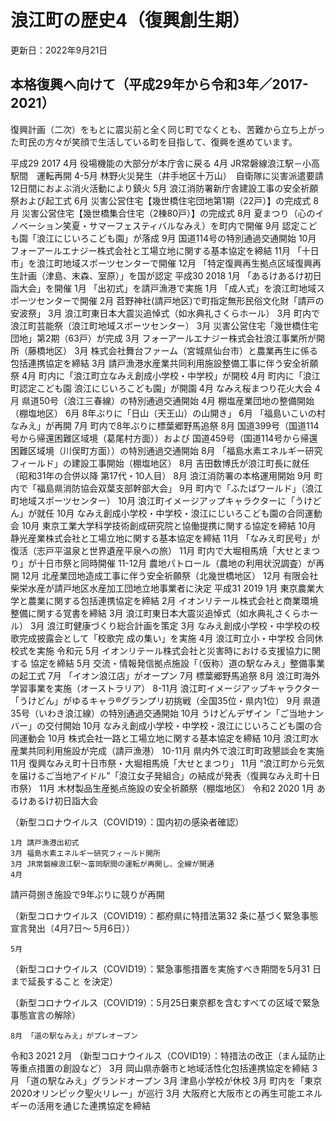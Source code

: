 # 浪江町の歴史4（復興創生期）

更新日：2022年9月21日

## 本格復興へ向けて（平成29年から令和3年／2017-2021）

復興計画（二次）をもとに震災前と全く同じ町でなくとも、苦難から立ち上がった町民の方々が笑顔で生活している町を目指して、復興を進めています。

平成29 2017 4月 役場機能の大部分が本庁舎に戻る
    4月 JR常磐線浪江駅－小高駅間　運転再開
    4-5月 林野火災発生（井手地区十万山）　自衛隊に災害派遣要請　12日間におよぶ消火活動により鎮火
    5月 浪江消防署新庁舎建設工事の安全祈願祭および起工式
    6月 災害公営住宅【幾世橋住宅団地第1期（22戸）】の完成式
    8月 災害公営住宅【幾世橋集合住宅（2棟80戸）】の完成式
    8月 夏まつり（心のイノベーション笑夏・サマーフェスティバルなみえ）を町内で開催
    9月 認定こども園「浪江にじいろこども園」が落成
    9月 国道114号の特別通過交通開始
    10月 フォーアールエナジー株式会社と工場立地に関する基本協定を締結
    11月 「十日市」を浪江町地域スポーツセンターで開催
    12月 「特定復興再生拠点区域復興再生計画（津島、末森、室原）」を国が認定
平成30 2018 1月 「あるけあるけ初日詣大会」を開催
    1月 「出初式」を請戸漁港で実施
    1月 「成人式」を浪江町地域スポーツセンターで開催
    2月 苕野神社(請戸地区)で町指定無形民俗文化財「請戸の安波祭」
    3月 浪江町東日本大震災追悼式（如水典礼さくらホール）
    3月 町内で浪江町芸能祭（浪江町地域スポーツセンター）
    3月 災害公営住宅「幾世橋住宅団地」第2期（63戸）が完成
    3月 フォーアールエナジー株式会社浪江事業所が開所（藤橋地区）
    3月 株式会社舞台ファーム（宮城県仙台市）と農業再生に係る包括連携協定を締結
    3月 請戸漁港水産業共同利用施設整備工事に伴う安全祈願祭
    4月 町内に「浪江町立なみえ創成小学校・中学校」が開校
    4月 町内に「浪江町認定こども園 浪江にじいろこども園」が開園
    4月 なみえ桜まつり花火大会
    4月 県道50号（浪江三春線）の特別通過交通開始
    4月 棚塩産業団地の整備開始（棚塩地区）
    6月 8年ぶりに「日山（天王山）の山開き」
    6月 「福島いこいの村なみえ」が再開
    7月 町内で8年ぶりに標葉郷野馬追祭
    8月 国道399号（国道114号から帰還困難区域境（葛尾村方面））および
国道459号（国道114号から帰還困難区域境（川俣町方面））の特別通過交通開始
    8月 「福島水素エネルギー研究フィールド」の建設工事開始（棚塩地区）
    8月 吉田数博氏が浪江町長に就任（昭和31年の合併以降 第17代・10人目）
    8月 浪江消防署の本格運用開始
    9月 町内で「福島県消防協会双葉支部幹部大会」
    9月 町内で「ふたばワールド」（浪江町地域スポーツセンター）
    10月 浪江町イメージアップキャラクターに「うけどん」が就任
    10月 なみえ創成小学校・中学校・浪江にじいろこども園の合同運動会
    10月 東京工業大学科学技術創成研究院と協働提携に関する協定を締結
    10月 静光産業株式会社と工場立地に関する基本協定を締結
    11月 「なみえ町民号」が復活（志戸平温泉と世界遺産平泉への旅）
    11月 町内で大堀相馬焼「大せとまつり」が十日市祭と同時開催
    11-12月 農地パトロール（農地の利用状況調査）が再開
    12月 北産業団地造成工事に伴う安全祈願祭（北幾世橋地区）
    12月 有限会社柴栄水産が請戸地区水産加工団地立地事業者に決定
平成31 2019 1月 東京農業大学と農業に関する包括連携協定を締結
    2月 イオンリテール株式会社と商業環境整備に関する覚書を締結
    3月 浪江町東日本大震災追悼式（如水典礼さくらホール）
    3月 浪江町健康づくり総合計画を策定
    3月 なみえ創成小学校・中学校の校歌完成披露会として「校歌完
成の集い」を実施
    4月 浪江町立小・中学校 合同休校式を実施
令和元   5月 イオンリテール株式会社と災害時における支援協力に関する
協定を締結
    5月 交流・情報発信拠点施設「（仮称）道の駅なみえ」整備事業の起工式
    7月 「イオン浪江店」がオープン
    7月 標葉郷野馬追祭
    8月 浪江町海外学習事業を実施（オーストラリア）
    8-11月 浪江町イメージアップキャラクター「うけどん」がゆるキャラ®グランプリ初挑戦（全国35位・県内1位）
    9月 県道35号（いわき浪江線）の特別通過交通開始
    10月 うけどんデザイン「ご当地ナンバー」の交付開始
    10月 なみえ創成小学校・中学校・浪江にじいろこども園の合同運動会
    10月 株式会社一路と工場立地に関する基本協定を締結
    10月 浪江町水産業共同利用施設が完成（請戸漁港）
    10-11月 県内外で浪江町町政懇談会を実施
    11月 復興なみえ町十日市祭・大堀相馬焼「大せとまつり」
    11月 “浪江町から元気を届けるご当地アイドル”「浪江女子発組合」の結成が発表（復興なみえ町十日市祭）
    11月 木材製品生産拠点施設の安全祈願祭（棚塩地区）
令和2 2020 1月
あるけあるけ初日詣大会

（新型コロナウイルス（COVID19）：国内初の感染者確認）

    1月 請戸漁港出初式
    3月 福島水素エネルギー研究フィールド開所
    3月 JR常磐線浪江駅～富岡駅間の運転が再開し、全線が開通
    4月 
請戸荷捌き施設で9年ぶりに競りが再開

（新型コロナウイルス（COVID19）：都府県に特措法第32 条に基づく緊急事態宣言発出（4月7日～ 5月6日））

    5月 
（新型コロナウイルス（COVID19）：緊急事態措置を実施すべき期間を5月31 日まで延長すること を決定）

（新型コロナウイルス（COVID19）：5月25日東京都を含むすべての区域で緊急事態宣言の解除）

    8月 「道の駅なみえ」がプレオープン
令和3 2021 2月 （新型コロナウイルス（COVID19）：特措法の改正（まん延防止等重点措置の創設など）
    3月 岡山県赤磐市と地域活性化包括連携協定を締結
    3月 「道の駅なみえ」グランドオープン
    3月 津島小学校が休校
    3月 町内を「東京2020オリンピック聖火リレー」が巡行
    3月 大阪府と大阪市との再生可能エネルギーの活用を通じた連携協定を締結
